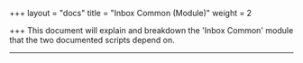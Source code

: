 +++
layout = "docs"
title = "Inbox Common (Module)"
weight = 2

+++
This document will explain and breakdown the 'Inbox Common' module that the two documented scripts depend on.

<hr />
